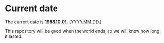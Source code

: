 # Current date

The current date is **1988.10.01.** (YYYY.MM.DD.)

This repository will be good when the world ends, so we will know how long it lasted.